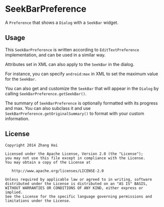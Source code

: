 # SeekBarPreference

A `Preference` that shows a `Dialog` with a `SeekBar` widget.

## Usage

This `SeekBarPreference` is written according to `EditTextPreference` implementation, and can be used in a similar way.

Attributes set in XML can also apply to the `SeekBar` in the dialog.

For instance, you can specify `android:max` in XML to set the maximum value for the `SeekBar`.

You can also get and customize the `SeekBar` that will appear in the `Dialog` by calling `SeekBarPreference.getSeekBar()`.

The summary of `SeekBarPreference` is optionally formatted with its progress and max. You can also subclass it and use `SeekBarPreference.getOriginalSummary()` to format with your custom information.

## License

    Copyright 2014 Zhang Hai

    Licensed under the Apache License, Version 2.0 (the "License");
    you may not use this file except in compliance with the License.
    You may obtain a copy of the License at

       http://www.apache.org/licenses/LICENSE-2.0

    Unless required by applicable law or agreed to in writing, software
    distributed under the License is distributed on an "AS IS" BASIS,
    WITHOUT WARRANTIES OR CONDITIONS OF ANY KIND, either express or implied.
    See the License for the specific language governing permissions and
    limitations under the License.
